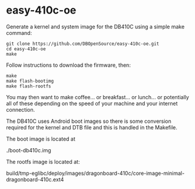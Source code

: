 # easy-410c-oe
Generate a kernel and system image for the DB410C using
a simple make command:

``` shell
git clone https://github.com/DBOpenSource/easy-410c-oe.git
cd easy-410c-oe
make 
```

Follow instructions to download the firmware, then:

```
make 
make flash-bootimg
make flash-rootfs
```

You may then want to make coffee... or breakfast...
or lunch... or potentially all of these depending on the speed of
your machine and your internet connection.


The DB410C uses Android boot images so there is some conversion required for the
kernel and DTB file and this is handled in the Makefile.


The boot image is located at

./boot-db410c.img


The rootfs image is located at:

build/tmp-eglibc/deploy/images/dragonboard-410c/core-image-minimal-dragonboard-410c.ext4
